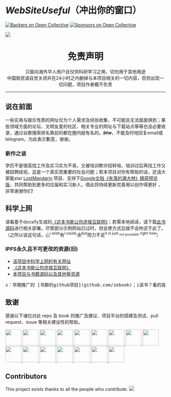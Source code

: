 # ***WebSiteUseful***（冲出你的窗口）
[![Backers on Open Collective](https://opencollective.com/WebSiteUseful/backers/badge.svg)](#backers)
[![Sponsors on Open Collective](https://opencollective.com/WebSiteUseful/sponsors/badge.svg)](#sponsors) 

![](https://raw.githubusercontent.com/loremwalker/WebSiteUseful/master/Test/%E5%86%B2%E5%87%BA%E4%BD%A0%E7%9A%84%E7%AA%97%E5%8F%A3.png)
<h1 align="center"> 免责声明 </h1>

<p align="center">
只面向海外华人用户且仅供科研学习之用，切勿用于其他用途
<br>
中国居民请自觉关闭并在24小时之内删掉与本项目相关的一切内容，否则出现一切问题，项目作者概不负责
</p>
<hr>

## 说在前面
<!--1984年的动物庄园，我们的美丽新世界，冲出你的窗口 ! The TianChao Fart's Searching for Meaning-->
一些实用与娱乐性质的网址仅为个人需求及经验收集，不可能且无法面面俱到；某些领域方面的论坛、文明友爱的社区、相关专业的网址与下载站点等等也没必要收录，通过谷歌搜索排名靠前的都在圈内挺有名的。***btw***，不能及时地回复email或telegram，为此表示歉意，谢谢。

### 新作之谈

学历不是很高找工作及实习实为不易，又被培训欺诈招转培，培训过后再找工作又被招聘歧视，这是一个真实而重要的社会问题；若本项目对你有帮助的话，还请大家能star [LostMandarin](https://github.com/loremwalker/LostMandarin) 项目、支持下[Google文档《失落的满大林》精简预览版](https://drive.google.com/file/d/1D8CeLVmxZ-m2wYcNmSWjYb75VjbyPL12/view?usp=sharing)，共同帮助到更多的应届和实习新人，借此将持续更新完善用以创作得更好 ，非常谢谢你们!


## 科学上网

请看基于docsify生成的[《这本书能让你连接互联网》](http://loremwalker.github.io/fq-book)；若需本地阅读，请下载[此书源码](https://github.com/loremwalker/fq-book)进行相关部署。尽管部分示例网站已过时，但会使方式后就不会拘泥于此了。（之所以说这句话，心<sup>i wish</sup>有<sup>i could,</sup>余<sup>but</sup>而力不足<sup>it is just <sub>not possiable</sub> right now</sup>）

### IPFS永久且不可更改的资源(旧)

* [该项目中科学上网的有关网址](https://tinyurl.com/ycqnkgc6)
* [《这本书能让你连接互联网》](https://tinyurl.com/y8b2n8bk)
* [本项目与书籍源码以及其他等资源](https://tinyurl.com/ydxylng9)

<pre>s：早期推广的 [书群的github项目](github.com/zebook)；i读书？看的各种漫画比专业书多得...呃...不想说了...</pre>

## 致谢

感谢以下诸位对此 repo 及 book 的推广及建议、项目平台的搭建及测试、pull request、issue 等相关建设性的帮助。</a>



<a href="https://github.com/zc-zh-001">
    <img src="https://avatars3.githubusercontent.com/u/34836102?s=400&v=4" width="50px">
</a> 

<a href="https://github.com/xiaomingdaily">
    <img src="https://avatars0.githubusercontent.com/u/17198976?s=400&v=4" width="50px">
</a>

<a href="https://github.com/the0demiurge">
    <img src="https://avatars2.githubusercontent.com/u/11363529?s=400&v=4" width="50px">
</a>

<a href="https://github.com/zebook">
    <img src="https://avatars2.githubusercontent.com/u/37998749?s=400&v=4" width="50px">
</a> 

<a href="https://github.com/onplus">
    <img src="https://avatars0.githubusercontent.com/u/31188782?s=400&v=4" width="50px">
</a>


<a href="https://www.youtube.com/channel/UClceV39J1Z_9D4_mHkBZrMg">
    <img src="https://yt3.ggpht.com/a-/AN66SAyME4VUGayP4FFwaOXZ6Y--vhZco5ur2o1GAw=s288-mo-c-c0xffffffff-rj-k-no" width="50px">
</a>

<a href="https://www.youtube.com/channel/UCKLhwl-rqnv1PhbYVekDGkg">
    <img src="https://yt3.ggpht.com/a-/AAuE7mAW-yhARUMn32Z0uADVPFuCuitGSC2NH4KEug=s288-mo-c-c0xffffffff-rj-k-no" width="50px">
</a>

<a href="https://www.ssrshare.com/threads/pac.527/">
    <img src="https://www.ssrshare.com/data/avatars/l/0/1.jpg?1519809172" width="50px">
</a> 

<a href="https://github.com/jasonliul">
    <img src="https://avatars2.githubusercontent.com/u/2461165?s=400&v=4" width="50px">
</a>

<a href="https://github.com/AmazingDM">
    <img src="https://avatars3.githubusercontent.com/u/10679055?s=400&v=4" width="50px">
</a>

<a href="https://github.com/rrn21833">
    <img src="https://avatars2.githubusercontent.com/u/37966911?s=400&v=4" width="50px">
</a>

<a href="https://github.com/kilofox">
    <img src="https://avatars0.githubusercontent.com/u/1018625?s=400&v=4" width="50px">
</a>

<a href="https://github.com/max2max">
    <img src="https://avatars1.githubusercontent.com/u/14960653?s=400&v=4" width="50px">
</a>

<a href="https://github.com/w568w">
    <img src="https://avatars3.githubusercontent.com/u/8389787?s=400&v=4" width="50px">
</a>

<a href="https://github.com/myie9">
    <img src="https://avatars1.githubusercontent.com/u/6618073?s=400&v=4" width="50px">
</a>

<a href="https://github.com/loremwalker">
    <img src="https://avatars1.githubusercontent.com/u/35732922?s=400&u=860437c0da02d577fdd546c8f3bfd305539c388f&v=4" width="50px">
</a>


<!--tomato 翻墙！科学上网，免费ss帐号分享、ssr订阅源，免费VPN下载，获取及使用教程请看：https://github.com/loremwalker/fq-book-->

## Contributors

This project exists thanks to all the people who contribute.
<a href="https://github.com/loremwalker/WebSiteUseful/graphs/contributors"><img src="https://opencollective.com/WebSiteUseful/contributors.svg?width=890&button=false" /></a>

<!--
## Backers

Thank you to all our backers! 🙏 [[Become a backer](https://opencollective.com/WebSiteUseful#backer)]

<a href="https://opencollective.com/WebSiteUseful#backers" target="_blank"><img src="https://opencollective.com/WebSiteUseful/backers.svg?width=890"></a>


## Sponsors

Support this project by becoming a sponsor. Your logo will show up here with a link to your website. [[Become a sponsor](https://opencollective.com/WebSiteUseful#sponsor)]

<a href="https://opencollective.com/WebSiteUseful/sponsor/0/website" target="_blank"><img src="https://opencollective.com/WebSiteUseful/sponsor/0/avatar.svg"></a>
<a href="https://opencollective.com/WebSiteUseful/sponsor/1/website" target="_blank"><img src="https://opencollective.com/WebSiteUseful/sponsor/1/avatar.svg"></a>
<a href="https://opencollective.com/WebSiteUseful/sponsor/2/website" target="_blank"><img src="https://opencollective.com/WebSiteUseful/sponsor/2/avatar.svg"></a>
<a href="https://opencollective.com/WebSiteUseful/sponsor/3/website" target="_blank"><img src="https://opencollective.com/WebSiteUseful/sponsor/3/avatar.svg"></a>
<a href="https://opencollective.com/WebSiteUseful/sponsor/4/website" target="_blank"><img src="https://opencollective.com/WebSiteUseful/sponsor/4/avatar.svg"></a>
<a href="https://opencollective.com/WebSiteUseful/sponsor/5/website" target="_blank"><img src="https://opencollective.com/WebSiteUseful/sponsor/5/avatar.svg"></a>
<a href="https://opencollective.com/WebSiteUseful/sponsor/6/website" target="_blank"><img src="https://opencollective.com/WebSiteUseful/sponsor/6/avatar.svg"></a>
<a href="https://opencollective.com/WebSiteUseful/sponsor/7/website" target="_blank"><img src="https://opencollective.com/WebSiteUseful/sponsor/7/avatar.svg"></a>
<a href="https://opencollective.com/WebSiteUseful/sponsor/8/website" target="_blank"><img src="https://opencollective.com/WebSiteUseful/sponsor/8/avatar.svg"></a>
<a href="https://opencollective.com/WebSiteUseful/sponsor/9/website" target="_blank"><img src="https://opencollective.com/WebSiteUseful/sponsor/9/avatar.svg"></a>


### <s>即将开放的 REPO</s>

长期持续的互联网寒潮...**哀莫大于心死，已退出**；利用所剩无几互联网知识介绍关于IT泡沫孵化器。  
***would you like to be put on the waiting list for X time?*** ***oh,man! that's the dirty work***


-->

